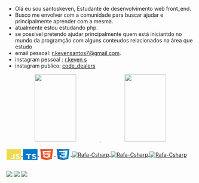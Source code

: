 - Olá eu sou santoskeven, Estudante de desenvolvimento web front_end.
- Busco me envolver com a comunidade para buscar ajudar e principalmente aprender   com a mesma.
- atualmente estou estudando php.
- se possível pretendo ajudar principalmente quem está iniciantdo no mundo da programção com alguns conteudos relacionados na área que estudo
- email pessoal: r.kevensantos7@gmail.com.
- instagram pessoal : <a target="_blank" href="https://www.instagram.com/r.keven_s/">r.keven s</a>
- instagram publico: <a target="_blank" href="https://www.instagram.com/code_dealers/">code_dealers</a>


<div align="center">
    <a href="https://github.com/santoskeven">
    <img height="180em" width="47%" src="https://github-readme-stats.vercel.app/api?username=santoskeven&show_icons=true&theme=dracula&include_all_commits=true&count_private=true"/>
    <img height="180em" width="47%" src="https://github-readme-stats.vercel.app/api/top-langs/?username=santoskeven&layout=compact&langs_count=7&theme=dracula"/>
</div>

<div style="display: inline_block"><br>
    <img align="center" alt="Rafa-Js" height="30" width="40" src="https://raw.githubusercontent.com/devicons/devicon/master/icons/javascript/javascript-plain.svg">
    <img align="center" alt="Rafa-Ts" height="30" width="40" src="https://raw.githubusercontent.com/devicons/devicon/master/icons/typescript/typescript-plain.svg">
    <img align="center" alt="Rafa-HTML" height="30" width="40" src="https://raw.githubusercontent.com/devicons/devicon/master/icons/html5/html5-original.svg">
    <img align="center" alt="Rafa-CSS" height="30" width="40" src="https://raw.githubusercontent.com/devicons/devicon/master/icons/css3/css3-original.svg">
    <img align="center" alt="Rafa-Csharp" height="30" width="40" src="https://cdn.jsdelivr.net/gh/devicons/devicon/icons/angularjs/angularjs-original.svg">
    <img align="center" alt="Rafa-Csharp" height="33" width="40" src="https://cdn.jsdelivr.net/gh/devicons/devicon/icons/bootstrap/bootstrap-original.svg" />
    <img align="center" alt="Rafa-Csharp" height="60" width="40"  src="https://cdn.jsdelivr.net/gh/devicons/devicon/icons/php/php-original.svg">
</div>
  
  ##
  
<div> 
  
  <a href="https://www.instagram.com/r.keven_s/" target="_blank"><img src="https://img.shields.io/badge/-Instagram-%23E4405F?style=for-the-badge&logo=instagram&logoColor=white" target="_blank"></a>
 <a href="https://api.whatsapp.com/send?1=pt_BR&phone=5599292957686" target="_blank"><img src="https://img.shields.io/badge/WhatsApp-25D366?style=for-the-badge&logo=whatsapp&logoColor=white" target="_blank"></a> 
  <a href="https://www.linkedin.com/in/rafaella-ballerini-45875016a" target="_blank"><img src="https://img.shields.io/badge/-LinkedIn-%230077B5?style=for-the-badge&logo=linkedin&logoColor=white" target="_blank"></a> 
 
<!--   ![Snake animation](https://github.com/rafaballerini/santoskeven/blob/output/github-contribution-grid-snake.svg) -->
 
</div>
